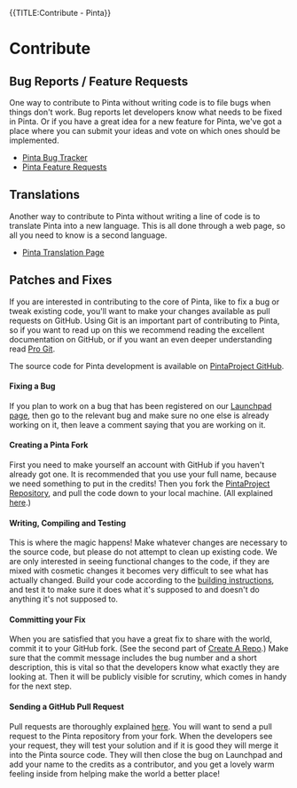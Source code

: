 {{TITLE:Contribute - Pinta}}
# Contribute

## Bug Reports / Feature Requests

One way to contribute to Pinta without writing code is to file bugs when things don't work.  Bug reports let developers know what needs to be fixed in Pinta.  Or if you have a great idea for a new feature for Pinta, we've got a place where you can submit your ideas and vote on which ones should be implemented.

* [Pinta Bug Tracker][1]
* [Pinta Feature Requests][2]

## Translations

Another way to contribute to Pinta without writing a line of code is to translate Pinta into a new language.  This is all done through a web page, so all you need to know is a second language.

* [Pinta Translation Page][3]

## Patches and Fixes

If you are interested in contributing to the core of Pinta, like to fix a bug or tweak existing code, you'll want to make your changes available as pull requests on GitHub. Using Git is an important part of contributing to Pinta, so if you want to read up on this we recommend reading the excellent documentation on GitHub, or if you want an even
deeper understanding read [Pro Git][4].

The source code for Pinta development is available on [PintaProject GitHub][5].

#### Fixing a Bug

If you plan to work on a bug that has been registered on our [Launchpad page][1], then go to the relevant bug and make sure no one else is already working on it, then leave a comment saying that you are working on it.

#### Creating a Pinta Fork

First you need to make yourself an account with GitHub if you haven't already got one. It is recommended that you use your full name, because we need something to put in the credits! Then you fork the [PintaProject Repository][5], and pull the code down to your local machine. (All explained [here][6].)

#### Writing, Compiling and Testing

This is where the magic happens! Make whatever changes are necessary to the source code, but please do not attempt to clean up existing code. We are only interested in seeing functional changes to the code, if they are mixed with cosmetic changes it becomes very difficult to see what has actually changed. Build your code according to the [building instructions][7], and test it to make sure it does what it's supposed to and doesn't do anything it's not supposed to.

#### Committing your Fix

When you are satisfied that you have a great fix to share with the world, commit it to your GitHub fork. (See the second part of [Create A Repo][8].) Make sure that the commit message includes the bug number and a short description, this is vital so that the developers know what exactly they are looking at. Then it will be publicly visible for scrutiny, which comes in handy for the next step.

#### Sending a GitHub Pull Request

Pull requests are thoroughly explained [here][9]. You will want to send a pull request to the Pinta repository from your fork. When the developers see your request, they will test your solution and if it is good they will merge it into the Pinta source code. They will then close the bug on Launchpad and add your name to the credits as a contributor, and you get a lovely warm feeling inside from helping make the world a better place!

[1]: https://bugs.launchpad.net/pinta/+bugs
[2]: /suggestions
[3]: https://translations.launchpad.net/pinta
[4]: http://progit.org/book/
[5]: https://github.com/PintaProject/Pinta
[6]: http://help.github.com/fork-a-repo/
[7]: https://github.com/PintaProject/Pinta/blob/master/readme.md
[8]: http://help.github.com/create-a-repo/
[9]: http://help.github.com/send-pull-requests/
